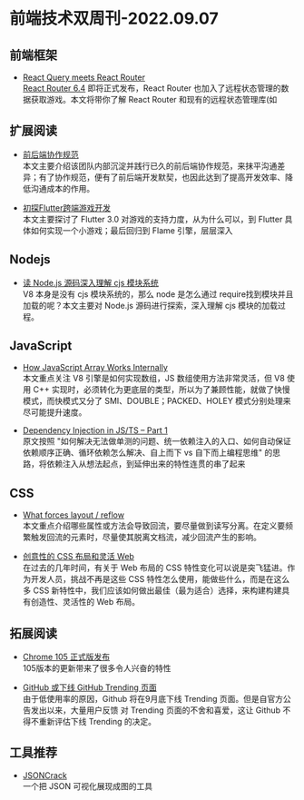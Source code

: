 # 前端技术双周刊-2022.09.07

## 前端框架
- [React Query meets React Router](https://tkdodo.eu/blog/react-query-meets-react-router)
<br>[React Router 6.4](https://link.juejin.cn/?target=https%3A%2F%2Fbeta.reactrouter.com%2Fen%2Fdev) 即将正式发布，React Router 也加入了远程状态管理的数据获取游戏。本文将带你了解 React Router 和现有的远程状态管理库(如

## 扩展阅读
- [前后端协作规范](https://juejin.cn/post/7140422304920109092)
<br>本文主要介绍该团队内部沉淀并践行已久的前后端协作规范，来抹平沟通差异；有了协作规范，便有了前后端开发默契，也因此达到了提高开发效率、降低沟通成本的作用。

- [初探Flutter跨端游戏开发](https://juejin.cn/post/7140583175331250213)
<br>本文主要探讨了 Flutter 3.0 对游戏的支持力度，从为什么可以，到 Flutter 具体如何实现一个小游戏；最后回归到 Flame 引擎，层层深入

## Nodejs
- [读 Node.js 源码深入理解 cjs 模块系统](https://juejin.cn/post/7140549209735823373)
<br>V8 本身是没有 cjs 模块系统的，那么 node 是怎么通过 require找到模块并且加载的呢？本文主要对 Node.js 源码进行探索，深入理解 cjs 模块的加载过程。

## JavaScript
- [How JavaScript Array Works Internally](https://blog.gauravthakur.in/how-javascript-array-works-internally)
<br>本文重点关注 V8 引擎是如何实现数组，JS 数组使用方法非常灵活，但 V8 使用 C++ 实现时，必须转化为更底层的类型，所以为了兼顾性能，就做了快慢模式，而快模式又分了 SMI、DOUBLE；PACKED、HOLEY 模式分别处理来尽可能提升速度。

- [Dependency Injection in JS/TS – Part 1](https://blog.codeminer42.com/dependency-injection-in-js-ts-part-1/)
<br>原文按照 "如何解决无法做单测的问题、统一依赖注入的入口、如何自动保证依赖顺序正确、循环依赖怎么解决、自上而下 vs 自下而上编程思维" 的思路，将依赖注入从想法起点，到延伸出来的特性连贯的串了起来

## CSS
- [What forces layout / reflow](https://gist.github.com/paulirish/5d52fb081b3570c81e3a)
<br>本文重点介绍哪些属性或方法会导致回流，要尽量做到读写分离。在定义要频繁触发回流的元素时，尽量使其脱离文档流，减少回流产生的影响。

- [创意性的 CSS 布局和灵活 Web](https://zhuanlan.zhihu.com/p/561874666)
<br>在过去的几年时间，有关于 Web 布局的 CSS 特性变化可以说是突飞猛进。作为开发人员，挑战不再是这些 CSS 特性怎么使用，能做些什么，而是在这么多 CSS 新特性中，我们应该如何做出最佳（最为适合）选择，来构建构建具有创造性、灵活性的 Web 布局。

## 拓展阅读
- [Chrome 105 正式版发布](https://chromestatus.com/features#milestone%3D105)
<br>105版本的更新带来了很多令人兴奋的特性

- [GitHub 或下线 GitHub Trending 页面](https://github.com/community/community/discussions/31644)
<br>由于低使用率的原因，Github 将在9月底下线 Trending 页面。但是自官方公告发出以来，大量用户反馈 对 Trending 页面的不舍和喜爱，这让 Github 不得不重新评估下线 Trending 的决定。

## 工具推荐
- [JSONCrack](https://jsoncrack.com/editor)
<br>一个把 JSON 可视化展现成图的工具

